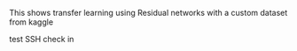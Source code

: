 This shows transfer learning using Residual networks with a custom dataset from kaggle

test SSH check in 
